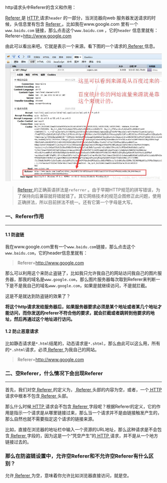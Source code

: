 http请求头中Referer的含义和作用：

[Referer ](http://www.sojson.com/tag_referer.html)是 [ HTTP ](http://www.sojson.com/tag_http.html)请求`header` 的一部分，当浏览器向web 服务器发送请求的时候，头信息里有包含 [ Referer ](http://www.sojson.com/tag_referer.html)。比如我在www.google.com 里有一个`www.baidu.com` 链接，那么点击这个`www.baidu.com` ，它的`header` 信息里就有：Referer=http://www.google.com

由此可以看出来吧。它就是表示一个来源。看下图的一个请求的[ Referer ](http://www.sojson.com/tag_referer.html)信息。

![img](img/70.png)

>[Referer ](http://www.sojson.com/tag_referer.html)的正确英语拼法是`referrer` 。由于早期HTTP规范的拼写错误，为了保持向后兼容就将错就错了。其它网络技术的规范企图修正此问题，使用正确拼法，所以目前拼法不统一。还有它第一个字母是大写。



### 一、Referer作用

---

#### 1.1 防盗链

我在www.google.com里有一个`www.baidu.com`链接，那么点击这个`www.baidu.com`，它的header信息里就有：

> Referer=http://www.google.com

那么可以利用这个来防止盗链了，比如我只允许我自己的网站访问我自己的图片服务器，那我的域名是`www.google.com`，那么图片服务器每次取到Referer来判断一下是不是我自己的域名`www.google.com`，如果是就继续访问，不是就拦截。

这是不是就达到防盗链的效果了？

**将这个http请求发给服务器后，如果服务器要求必须是某个地址或者某几个地址才能访问，而你发送的referer不符合他的要求，就会拦截或者跳转到他要求的地址，然后再通过这个地址进行访问。**

#### 1.2 防止恶意请求

比如静态请求是`*.html`结尾的，动态请求是`*.shtml`，那么由此可以这么用，所有的`*.shtml`请求，必须[ Referer ](http://www.sojson.com/tag_referer.html)为我自己的网站。

> Referer=http://www.google.com



### 二、空Referer，什么情况下会出现Referer

---

首先，我们对空[ Referer ](http://www.sojson.com/tag_referer.html)的定义为，[ Referer ](http://www.sojson.com/tag_referer.html)头部的内容为空，或者，一个[ HTTP ](http://www.sojson.com/tag_http.html)请求中根本不包含[ Referer ](http://www.sojson.com/tag_referer.html)头部。

那么什么时候[ HTTP ](http://www.sojson.com/tag_http.html)请求会不包含[ Referer ](http://www.sojson.com/tag_referer.html)字段呢？根据Referer的定义，它的作用是指示一个请求是从哪里链接过来，那么当一个请求并不是由链接触发产生的，那么自然也就不需要指定这个请求的链接来源。

比如，直接在浏览器的地址栏中输入一个资源的URL地址，那么这种请求是不会包含[ Referer ](http://www.sojson.com/tag_referer.html)字段的，因为这是一个“凭空产生”的[ HTTP ](http://www.sojson.com/tag_http.html)请求，并不是从一个地方链接过去的。

### 那么在防盗链设置中，允许空Referer和不允许空Referer有什么区别？

允许[ Referer ](http://www.sojson.com/tag_referer.html)为空，意味着你允许比如浏览器直接访问，就是空。

